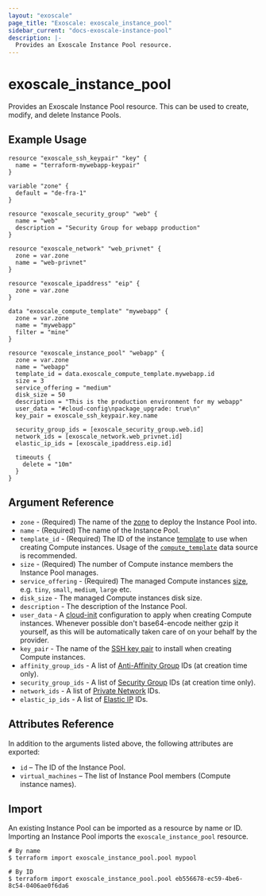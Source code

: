 ```yaml
---
layout: "exoscale"
page_title: "Exoscale: exoscale_instance_pool"
sidebar_current: "docs-exoscale-instance-pool"
description: |-
  Provides an Exoscale Instance Pool resource.
---
```


# exoscale\_instance\_pool

Provides an Exoscale Instance Pool resource. This can be used to create, modify, and delete Instance Pools.


## Example Usage

```hcl
resource "exoscale_ssh_keypair" "key" {
  name = "terraform-mywebapp-keypair"
}

variable "zone" {
  default = "de-fra-1"
}

resource "exoscale_security_group" "web" {
  name = "web"
  description = "Security Group for webapp production"
}

resource "exoscale_network" "web_privnet" {
  zone = var.zone
  name = "web-privnet"
}

resource "exoscale_ipaddress" "eip" {
  zone = var.zone
}

data "exoscale_compute_template" "mywebapp" {
  zone = var.zone
  name = "mywebapp"
  filter = "mine"
}

resource "exoscale_instance_pool" "webapp" {
  zone = var.zone
  name = "webapp"
  template_id = data.exoscale_compute_template.mywebapp.id
  size = 3
  service_offering = "medium"
  disk_size = 50
  description = "This is the production environment for my webapp"
  user_data = "#cloud-config\npackage_upgrade: true\n"
  key_pair = exoscale_ssh_keypair.key.name

  security_group_ids = [exoscale_security_group.web.id]
  network_ids = [exoscale_network.web_privnet.id]
  elastic_ip_ids = [exoscale_ipaddress.eip.id]

  timeouts {
    delete = "10m"
  }
}
```


## Argument Reference

* `zone` - (Required) The name of the [zone][zone] to deploy the Instance Pool into.
* `name` - (Required) The name of the Instance Pool.
* `template_id` - (Required) The ID of the instance [template][template] to use when creating Compute instances. Usage of the [`compute_template`][d-compute_template] data source is recommended.
* `size` - (Required) The number of Compute instance members the Instance Pool manages.
* `service_offering` - (Required) The managed Compute instances [size][size], e.g. `tiny`, `small`, `medium`, `large` etc.
* `disk_size` - The managed Compute instances disk size.
* `description` - The description of the Instance Pool.
* `user_data` - A [cloud-init][cloudinit] configuration to apply when creating Compute instances. Whenever possible don't base64-encode neither gzip it yourself, as this will be automatically taken care of on your behalf by the provider.
* `key_pair` - The name of the [SSH key pair][sshkeypair] to install when creating Compute instances.
* `affinity_group_ids` - A list of [Anti-Affinity Group][r-affinity] IDs (at creation time only).
* `security_group_ids` - A list of [Security Group][r-security_group] IDs (at creation time only).
* `network_ids` - A list of [Private Network][privnet-doc] IDs.
* `elastic_ip_ids` - A list of [Elastic IP][eip-doc] IDs.


## Attributes Reference

In addition to the arguments listed above, the following attributes are exported:

* `id` – The ID of the Instance Pool.
* `virtual_machines` – The list of Instance Pool members (Compute instance names).


## Import

An existing Instance Pool can be imported as a resource by name or ID. Importing an Instance Pool imports the `exoscale_instance_pool` resource.

```console
# By name
$ terraform import exoscale_instance_pool.pool mypool

# By ID
$ terraform import exoscale_instance_pool.pool eb556678-ec59-4be6-8c54-0406ae0f6da6
```


[cloudinit]: http://cloudinit.readthedocs.io/en/latest/
[d-compute_template]: ../d/compute_template.html
[eip-doc]: https://community.exoscale.com/documentation/compute/eip/
[privnet-doc]: https://community.exoscale.com/documentation/compute/private-networks/
[r-affinity]: affinity.html
[r-security_group]: security_group.html
[size]: https://www.exoscale.com/pricing/#/compute/
[sshkeypair]: https://community.exoscale.com/documentation/compute/ssh-keypairs/
[template]: https://www.exoscale.com/templates/
[zone]: https://www.exoscale.com/datacenters/
